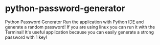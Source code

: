 # python-password-generator
Python Password Generator
Run the application with Python IDE and generate a random password!
If you are using linux you can run it with the Terminal!
It's useful application because you can easily generate a strong password with 1 key!

